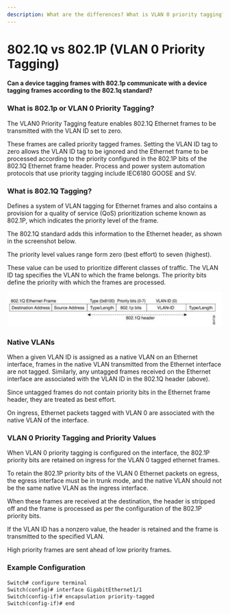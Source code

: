 ```yaml
---
description: What are the differences? What is VLAN 0 priority tagging?
---
```


# 802.1Q vs 802.1P \(VLAN 0 Priority Tagging\)

#### Can a device tagging frames with 802.1p communicate with a device tagging frames according to the 802.1q standard? 

### What is 802.1p or VLAN 0 Priority Tagging?

The VLAN0 Priority Tagging feature enables 802.1Q Ethernet frames to be transmitted with the VLAN ID set to zero.

These frames are called priority tagged frames. Setting the VLAN ID tag to zero allows the VLAN ID tag to be ignored and the Ethernet frame to be processed according to the priority configured in the 802.1P bits of the 802.1Q Ethernet frame header. Process and power system automation protocols that use priority tagging include IEC6180 GOOSE and SV.

### What is 802.1Q Tagging?

Defines a system of VLAN tagging for Ethernet frames and also contains a provision for a quality of service \(QoS\) prioritization scheme known as 802.1P, which indicates the priority level of the frame. 

The 802.1Q standard adds this information to the Ethernet header, as shown in the screenshot below. 

The priority level values range form zero \(best effort\) to seven \(highest\). 

These value can be used to prioritize different classes of traffic. The VLAN ID tag specifies the VLAN to which the frame belongs. The priority bits define the priority with which the frames are processed. 

![802.1Q Ethernet Frame](../../.gitbook/assets/image%20%2884%29.png)

### Native VLANs

When a given VLAN ID is assigned as a native VLAN on an Ethernet interface, frames in the native VLAN transmitted from the Ethernet interface are not tagged. Similarly, any untagged frames received on the Ethernet interface are associated with the VLAN ID in the 802.1Q header \(above\). 

Since untagged frames do not contain priority bits in the Ethernet frame header, they are treated as best effort. 

On ingress, Ethernet packets tagged with VLAN 0 are associated with the native VLAN of the interface. 

### VLAN 0 Priority Tagging and Priority Values

When VLAN 0 priority tagging is configured on the interface, the 802.1P priority bits are retained on ingress for the VLAN 0 tagged ethernet frames. 

To retain the 802.1P priority bits of the VLAN 0 Ethernet packets on egress, the egress interface must be in trunk mode, and the native VLAN should not be the same native VLAN as the ingress interface. 

When these frames are received at the destination, the header is stripped off and the frame is processed as per the configuration of the 802.1P priority bits.

If the VLAN ID has a nonzero value, the header is retained and the frame is transmitted to the specified VLAN.

High priority frames are sent ahead of low priority frames. 

### Example Configuration

```text
Switch# configure terminal 
Switch(config)# interface GigabitEthernet1/1
Switch(config-if)# encapsulation priority-tagged 
Switch(config-if)# end
```

